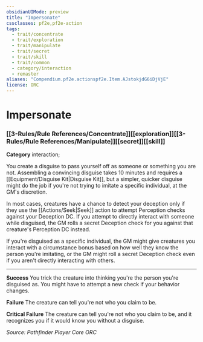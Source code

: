 ```yaml
---
obsidianUIMode: preview
title: "Impersonate"
cssclasses: pf2e,pf2e-action
tags:
  - trait/concentrate
  - trait/exploration
  - trait/manipulate
  - trait/secret
  - trait/skill
  - trait/common
  - category/interaction
  - remaster
aliases: "Compendium.pf2e.actionspf2e.Item.AJstokjdG6iDjVjE"
license: ORC
---
```

# Impersonate

### [[3-Rules/Rule References/Concentrate]][[exploration]][[3-Rules/Rule References/Manipulate]][[secret]][[skill]]

**Category** interaction; 




You create a disguise to pass yourself off as someone or something you are not. Assembling a convincing disguise takes 10 minutes and requires a [[Equipment/Disguise Kit|Disguise Kit]], but a simpler, quicker disguise might do the job if you're not trying to imitate a specific individual, at the GM's discretion.

In most cases, creatures have a chance to detect your deception only if they use the [[Actions/Seek|Seek]] action to attempt Perception checks against your Deception DC. If you attempt to directly interact with someone while disguised, the GM rolls a secret Deception check for you against that creature's Perception DC instead.

If you're disguised as a specific individual, the GM might give creatures you interact with a circumstance bonus based on how well they know the person you're imitating, or the GM might roll a secret Deception check even if you aren't directly interacting with others.

* * *

**Success** You trick the creature into thinking you're the person you're disguised as. You might have to attempt a new check if your behavior changes.

**Failure** The creature can tell you're not who you claim to be.

**Critical Failure** The creature can tell you're not who you claim to be, and it recognizes you if it would know you without a disguise.

*Source: Pathfinder Player Core*
*ORC*